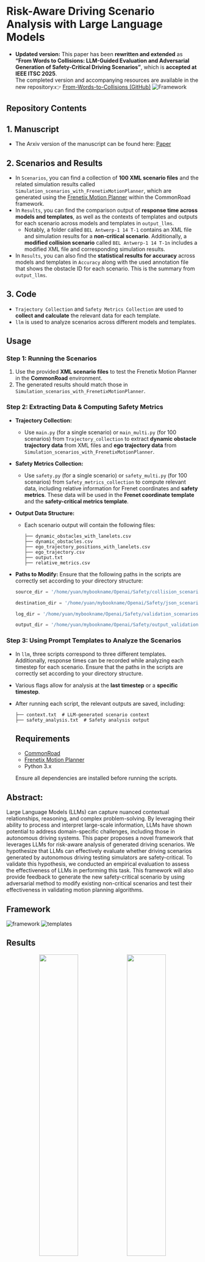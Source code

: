 # Risk-Aware Driving Scenario Analysis with Large Language Models

- **Updated version:** This paper has been **rewritten and extended** as  
  **“From Words to Collisions: LLM-Guided Evaluation and Adversarial Generation of Safety-Critical Driving Scenarios”**, which is **accepted at IEEE ITSC 2025**.  
  The completed version and accompanying resources are available in the new repository:👉 [From-Words-to-Collisions (GitHub)](https://github.com/TUM-AVS/From-Words-to-Collisions)
  ![Framework](https://github.com/user-attachments/assets/a3253a9d-f6a3-4969-a3ad-25406957537f)

## Repository Contents

## 1. Manuscript
- The Arxiv version of the manuscript can be found here: [Paper](https://arxiv.org/abs/2502.02145)

## 2. Scenarios and Results
- In `Scenarios`, you can find a collection of **100 XML scenario files** and the related simulation results called `Simulation_scenarios_with_FrenetixMotionPlanner`, which are generated using the [Frenetix Motion Planner](https://github.com/TUM-AVS/Frenetix-Motion-Planner/tree/main) within the CommonRoad framework.
- In `Results`, you can find the comparison output of **response time across models and templates**, as well as the contexts of templates and outputs for each scenario across models and templates in `output_llms`.
  - Notably, a folder called `BEL Antwerp-1 14 T-1` contains an XML file and simulation results for a **non-critical scenario**. Additionally, a **modified collision scenario** called `BEL Antwerp-1 14 T-1n` includes a modified XML file and corresponding simulation results.
- In `Results`, you can also find the **statistical results for accuracy** across models and templates in `Accuracy` along with the used annotation file that shows the obstacle ID for each scenario. This is the summary from `output_llms`.

## 3. Code
- `Trajectory Collection` and `Safety Metrics Collection` are used to **collect and calculate** the relevant data for each template.
- `llm` is used to analyze scenarios across different models and templates.

## Usage
### Step 1: Running the Scenarios
1. Use the provided **XML scenario files** to test the Frenetix Motion Planner in the **CommonRoad** environment.
2. The generated results should match those in `Simulation_scenarios_with_FrenetixMotionPlanner`.

### Step 2: Extracting Data & Computing Safety Metrics
- **Trajectory Collection:**
  - Use `main.py` (for a single scenario) or `main_multi.py` (for 100 scenarios) from `Trajectory_collection` to extract **dynamic obstacle trajectory data** from XML files and **ego trajectory data** from `Simulation_scenarios_with_FrenetixMotionPlanner`.
- **Safety Metrics Collection:**
  - Use `safety.py` (for a single scenario) or `safety_multi.py` (for 100 scenarios) from `Safety_metrics_collection` to compute relevant data, including relative information for Frenet coordinates and **safety metrics**. These data will be used in the **Frenet coordinate template** and the **safety-critical metrics template**.
- **Output Data Structure:**
  - Each scenario output will contain the following files:
    
    ```
    ├── dynamic_obstacles_with_lanelets.csv
    ├── dynamic_obstacles.csv
    ├── ego_trajectory_positions_with_lanelets.csv
    ├── ego_trajectory.csv
    ├── output.txt
    ├── relative_metrics.csv
    ```

- **Paths to Modify:**
    Ensure that the following paths in the scripts are correctly set according to your directory structure:
    
    ```python
    source_dir = '/home/yuan/mybookname/Openai/Safety/collision_scenarios'  # Folder containing XML files
    
    destination_dir = '/home/yuan/mybookname/Openai/Safety/json_scenarios'  # Folder to store converted JSON files
    
    log_dir = '/home/yuan/mybookname/Openai/Safety/validation_scenarios'  # Folder for CommonRoad simulation results (Simulation_scenarios_with_FrenetixMotionPlanner)
    
    output_dir = '/home/yuan/mybookname/Openai/Safety/output_validation'  # Folder for collected data, e.g., Results/output_LLMs/
    ```

### Step 3: Using Prompt Templates to Analyze the Scenarios
- In `llm`, three scripts correspond to three different templates. Additionally, response times can be recorded while analyzing each timestep for each scenario. Ensure that the paths in the scripts are correctly set according to your directory structure.
- Various flags allow for analysis at the **last timestep** or a **specific timestep**.
- After running each script, the relevant outputs are saved, including:
  
  ```
  ├── context.txt  # LLM-generated scenario context
  ├── safety_analysis.txt  # Safety analysis output
  ```
  
  ## Requirements
  - [CommonRoad](https://commonroad.in.tum.de/)
  - [Frenetix Motion Planner](https://github.com/TUM-AVS/Frenetix-Motion-Planner/tree/main)
  - Python 3.x

  Ensure all dependencies are installed before running the scripts.
  
## Abstract:
Large Language Models (LLMs) can capture
nuanced contextual relationships, reasoning, and complex
problem-solving. By leveraging their ability to process
and interpret large-scale information, LLMs have shown
potential to address domain-specific challenges, including
those in autonomous driving systems. This paper proposes
a novel framework that leverages LLMs for risk-aware
analysis of generated driving scenarios. We hypothesize that
LLMs can effectively evaluate whether driving scenarios
generated by autonomous driving testing simulators are
safety-critical. To validate this hypothesis, we conducted an
empirical evaluation to assess the effectiveness of LLMs
in performing this task. This framework will also provide
feedback to generate the new safety-critical scenario by
using adversarial method to modify existing non-critical
scenarios and test their effectiveness in validating motion
planning algorithms.

## Framework
![framework](https://github.com/user-attachments/assets/c0bb680f-c6f3-4af4-9dec-4278acaf8774)
![templates](https://github.com/user-attachments/assets/b72a45c5-fd8f-4dc3-a359-a2df21b3fac3)

## Results
<p align="center">
    <img src="https://github.com/user-attachments/assets/01f56187-626d-4764-b6bd-56172152eb41" width="45%">
    <img src="https://github.com/user-attachments/assets/7726d61d-20c3-4adc-9a9d-ac440ed1c897" width="45%">
</p>


## New generated safety-critical Scenario based on LLMs
![collision](https://github.com/user-attachments/assets/bf120d8d-8d54-4b39-abf1-b1ee7fef9be9)


## Reference
>@article{gao2025risk,
  title={Risk-Aware Driving Scenario Analysis with Large Language Models},
  author={Gao, Yuan and Piccinini, Mattia and Betz, Johannes},
  journal={arXiv preprint arXiv:2502.02145}  [Add to Citavi project by ArXiv ID] ,
  year={2025}
}
